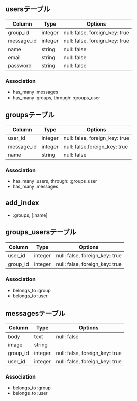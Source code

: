 ## usersテーブル

|Column    |Type   |Options                       |
|----------|-------|------------------------------|
|group_id  |integer|null: false, foreign_key: true|
|message_id|integer|null: false, foreign_key: true|
|name      |string |null: false                   |
|email     |string |null: false                   |
|password  |string |null: false                   |

### Association
- has_many :messages
- has_many :groups, through: :groups_user


## groupsテーブル

|Column    |Type   |Options                       |
|----------|-------|------------------------------|
|user_id  |integer|null: false, foreign_key: true |
|message_id|integer|null: false,foreign_key: true |
|name      |string |null: false                   |

### Association
- has_many :users, through: :groups_user
- has_many :messages

## add_index
- :groups, [:name]


## groups_usersテーブル

|Column   |Type   |Options                        |
|---------|-------|-------------------------------|
|user_id  |integer|null: false, foreign_key: true |
|group_id |integer|null: false, foreign_key: true |

### Association
- belongs_to :group
- belongs_to :user

## messagesテーブル

|Column   |Type   |Options                        |
|---------|-------|-------------------------------|
|body     |text   |null: false                    |
|image    |string |                               |
|group_id |integer|null: false, foreign_key: true |
|user_id  |integer|null: false, foreign_key: true |

### Association
- belongs_to :group
- belongs_to :user